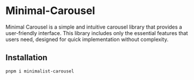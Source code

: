 # Minimal-Carousel

Minimal Carousel is a simple and intuitive carousel library that provides a user-friendly interface. This library includes only the essential features that users need, designed for quick implementation without complexity.

## Installation

```
pnpm i minimalist-carousel
```

